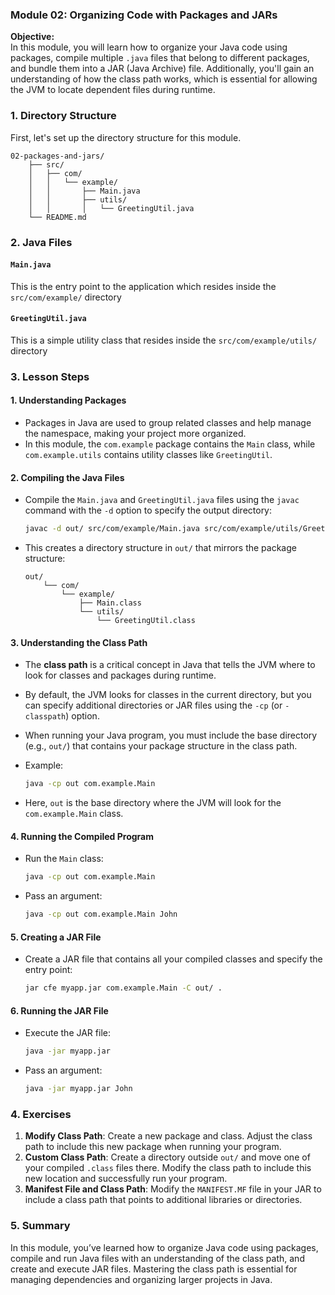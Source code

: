 ### Module 02: Organizing Code with Packages and JARs

**Objective:**  
In this module, you will learn how to organize your Java code using packages, compile multiple `.java` files that belong to different packages, and bundle them into a JAR (Java Archive) file. Additionally, you'll gain an understanding of how the class path works, which is essential for allowing the JVM to locate dependent files during runtime.

### 1. **Directory Structure**
First, let's set up the directory structure for this module.

```
02-packages-and-jars/
    ├── src/
    │   ├── com/
    │   │   └── example/
    │   │       ├── Main.java
    │   │       ├── utils/
    │   │       │   └── GreetingUtil.java
    └── README.md
```

### 2. **Java Files**

#### `Main.java`
This is the entry point to the application which resides inside the `src/com/example/` directory
#### `GreetingUtil.java`
This is a simple utility class that resides inside the `src/com/example/utils/` directory

### 3. **Lesson Steps**

#### 1. **Understanding Packages**
   - Packages in Java are used to group related classes and help manage the namespace, making your project more organized.
   - In this module, the `com.example` package contains the `Main` class, while `com.example.utils` contains utility classes like `GreetingUtil`.

#### 2. **Compiling the Java Files**
   - Compile the `Main.java` and `GreetingUtil.java` files using the `javac` command with the `-d` option to specify the output directory:
     ```bash
     javac -d out/ src/com/example/Main.java src/com/example/utils/GreetingUtil.java
     ```
   - This creates a directory structure in `out/` that mirrors the package structure:
     ```
     out/
         └── com/
             └── example/
                 ├── Main.class
                 └── utils/
                     └── GreetingUtil.class
     ```
#### 3. **Understanding the Class Path**
   - The **class path** is a critical concept in Java that tells the JVM where to look for classes and packages during runtime.
   - By default, the JVM looks for classes in the current directory, but you can specify additional directories or JAR files using the `-cp` (or `-classpath`) option.
   - When running your Java program, you must include the base directory (e.g., `out/`) that contains your package structure in the class path.

   - Example:
     ```bash
     java -cp out com.example.Main
     ```
   - Here, `out` is the base directory where the JVM will look for the `com.example.Main` class.

#### 4. **Running the Compiled Program**
   - Run the `Main` class:
     ```bash
     java -cp out com.example.Main
     ```
   - Pass an argument:
     ```bash
     java -cp out com.example.Main John
     ```

#### 5. **Creating a JAR File**
   - Create a JAR file that contains all your compiled classes and specify the entry point:
     ```bash
     jar cfe myapp.jar com.example.Main -C out/ .
     ```

#### 6. **Running the JAR File**
   - Execute the JAR file:
     ```bash
     java -jar myapp.jar
     ```
   - Pass an argument:
     ```bash
     java -jar myapp.jar John
     ```

### 4. **Exercises**

1. **Modify Class Path**: Create a new package and class. Adjust the class path to include this new package when running your program.
2. **Custom Class Path**: Create a directory outside `out/` and move one of your compiled `.class` files there. Modify the class path to include this new location and successfully run your program.
3. **Manifest File and Class Path**: Modify the `MANIFEST.MF` file in your JAR to include a class path that points to additional libraries or directories.

### 5. **Summary**
In this module, you’ve learned how to organize Java code using packages, compile and run Java files with an understanding of the class path, and create and execute JAR files. Mastering the class path is essential for managing dependencies and organizing larger projects in Java.
